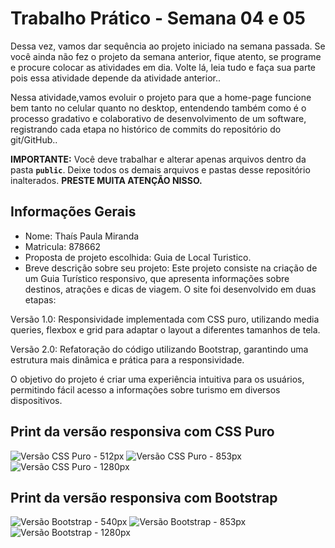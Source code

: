 # Trabalho Prático - Semana 04 e 05

Dessa vez, vamos dar sequência ao projeto iniciado na semana passada. Se você ainda não fez o projeto da semana anterior, fique atento, se programe e procure colocar as atividades em dia. Volte lá, leia tudo e faça sua parte pois essa atividade depende da atividade anterior..

Nessa atividade,vamos evoluir o projeto para que a home-page funcione bem tanto no celular quanto no desktop, entendendo também como é o processo gradativo e colaborativo de desenvolvimento de um software, registrando cada etapa no histórico de commits do repositório do git/GitHub..

**IMPORTANTE:** Você deve trabalhar e alterar apenas arquivos dentro da pasta **`public`**. Deixe todos os demais arquivos e pastas desse repositório inalterados. **PRESTE MUITA ATENÇÃO NISSO.**

## Informações Gerais

- Nome: Thaís Paula Miranda
- Matricula: 878662
- Proposta de projeto escolhida: Guia de Local Turistico.
- Breve descrição sobre seu projeto: Este projeto consiste na criação de um Guia Turístico responsivo, que apresenta informações sobre destinos, atrações e dicas de viagem. O site foi desenvolvido em duas etapas:

Versão 1.0: Responsividade implementada com CSS puro, utilizando media queries, flexbox e grid para adaptar o layout a diferentes tamanhos de tela.

Versão 2.0: Refatoração do código utilizando Bootstrap, garantindo uma estrutura mais dinâmica e prática para a responsividade.

O objetivo do projeto é criar uma experiência intuitiva para os usuários, permitindo fácil acesso a informações sobre turismo em diversos dispositivos.

## Print da versão responsiva com CSS Puro
![Versão CSS Puro - 512px](public/512px.png)
![Versão CSS Puro - 853px](public/853px.png)
![Versão CSS Puro - 1280px](public/1280px.png)

## Print da versão responsiva com Bootstrap
![Versão Bootstrap - 540px](public/540px.png)
![Versão Bootstrap - 853px](public/853px.png)
![Versão Bootstrap - 1280px](public/1280px.png)